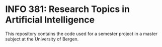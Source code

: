 # INFO 381: Research Topics in Artificial Intelligence

This repository contains the code used for a semester project in a master subject at the University of Bergen. 

